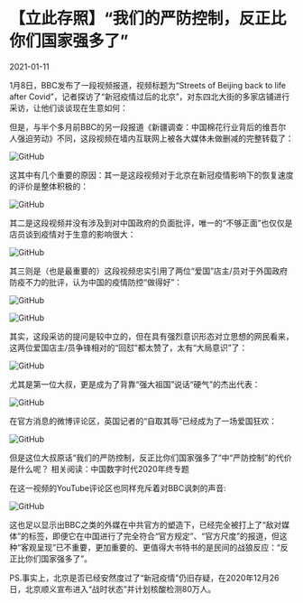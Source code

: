 # 【立此存照】“我们的严防控制，反正比你们国家强多了”

2021-01-11

1月8日，BBC发布了一段视频报道，视频标题为“Streets of Beijing back to life after Covid”，记者探访了“新冠疫情过后的北京”，对东四北大街的多家店铺进行采访，让他们谈谈现在生意如何：



但是，与半个多月前BBC的另一段报道《新疆调查：中国棉花行业背后的维吾尔人强迫劳动》不同，这段视频在墙内互联网上被各大媒体未做删减的完整转载了：

![GitHub](https://chinadigitaltimes.net/chinese/files/2021/01/image-1610361764185.png)

这其中有几个重要的原因：其一是这段视频对于北京在新冠疫情影响下的恢复速度的评价是整体积极的：

![GitHub](https://chinadigitaltimes.net/chinese/files/2021/01/image-1610362384978.png)

其二是这段视频并没有涉及到对中国政府的负面批评，唯一的“不够正面”也仅仅是店员谈到疫情对于生意的影响很大：

![GitHub](https://chinadigitaltimes.net/chinese/files/2021/01/image-1610362699263.png)

其三则是（也是最重要的）这段视频忠实引用了两位“爱国”店主/员对于外国政府防疫不力的批评，认为中国的疫情防控“做得好”：

![GitHub](https://chinadigitaltimes.net/chinese/files/2021/01/image-1610362967016.png)

![GitHub](https://chinadigitaltimes.net/chinese/files/2021/01/image-1610362918608.png)

其实，这段采访的提问是较中立的，但在具有强烈意识形态对立思想的网民看来，这两位爱国店主/员争锋相对的“回怼”都太赞了，太有“大局意识”了：

![GitHub](https://chinadigitaltimes.net/chinese/files/2021/01/image-1610363502939.png)

尤其是第一位大叔，更是成为了背靠“强大祖国”说话“硬气”的杰出代表：

![GitHub](https://chinadigitaltimes.net/chinese/files/2021/01/image-1610363657547.png)

在官方消息的微博评论区，英国记者的“自取其辱”已经成为了一场爱国狂欢：

![GitHub](https://chinadigitaltimes.net/chinese/files/2021/01/image-1610364169976.png)

但是这位大叔原话“我们的严防控制，反正比你们国家强多了”中“严防控制”的代价是什么呢？  相关阅读：中国数字时代2020年终专题

在这一视频的YouTube评论区也同样充斥着对BBC讽刺的声音:

![GitHub](https://chinadigitaltimes.net/chinese/files/2021/01/image-1610364687569.png)

这也足以显示出BBC之类的外媒在中共官方的塑造下，已经完全被打上了“敌对媒体”的标签，即便它在中国进行了完全符合“官方规定”、“官方尺度”的报道，但这种“客观呈现”已不重要，更加重要的、更值得大书特书的是民间的战狼反应：“反正比你们国家强多了”。

PS.事实上，北京是否已经安然度过了“新冠疫情”仍旧存疑，在2020年12月26日，北京顺义宣布进入“战时状态”并计划核酸检测80万人。


